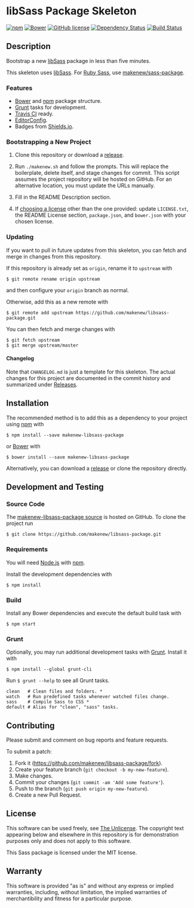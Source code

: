 # libSass Package Skeleton

[![npm](https://img.shields.io/npm/v/makenew-libsass-package.svg)](https://www.npmjs.com/package/makenew-libsass-package)
[![Bower](https://img.shields.io/bower/v/makenew-libsass-package.svg)](http://bower.io/search/?q=makenew-libsass-package)
[![GitHub license](https://img.shields.io/github/license/makenew/libsass-package.svg)](./LICENSE.txt)
[![Dependency Status](https://img.shields.io/gemnasium/makenew/libsass-package.svg)](https://gemnasium.com/makenew/libsass-package)
[![Build Status](https://img.shields.io/travis/makenew/libsass-package.svg)](https://travis-ci.org/makenew/libsass-package)

## Description

Bootstrap a new [libSass] package in less than five minutes.

This skeleton uses [libSass].
For [Ruby Sass][Sass], use [makenew/sass-package].

[libSass]: http://libsass.org/
[makenew/sass-package]: https://github.com/makenew/sass-package
[Sass]: http://sass-lang.com/

### Features

* [Bower] and [npm] package structure.
* [Grunt] tasks for development.
* [Travis CI] ready.
* [EditorConfig].
* Badges from [Shields.io].

[Bower]: http://bower.io/
[EditorConfig]: http://editorconfig.org/
[Grunt]: http://gruntjs.com/
[npm]: https://www.npmjs.com/
[Shields.io]: http://shields.io/
[Travis CI]: https://travis-ci.org/

### Bootstrapping a New Project

1. Clone this repository or download a [release][Releases].

2. Run `./makenew.sh` and follow the prompts.
   This will replace the boilerplate, delete itself,
   and stage changes for commit.
   This script assumes the project repository will be hosted on GitHub.
   For an alternative location, you must update the URLs manually.

3. Fill in the README Description section.

4. If [choosing a license][Choose a license] other than the one provided:
   update `LICENSE.txt`, the README License section,
   `package.json`, and `bower.json` with your chosen license.

[Choose a license]: http://choosealicense.com/
[Releases]: https://github.com/makenew/libsass-package/releases
[The Unlicense]: http://unlicense.org/UNLICENSE

### Updating

If you want to pull in future updates from this skeleton,
you can fetch and merge in changes from this repository.

If this repository is already set as `origin`,
rename it to `upstream` with

```
$ git remote rename origin upstream
```

and then configure your `origin` branch as normal.

Otherwise, add this as a new remote with

```
$ git remote add upstream https://github.com/makenew/libsass-package.git
```

You can then fetch and merge changes with

```
$ git fetch upstream
$ git merge upstream/master
```

#### Changelog

Note that `CHANGELOG.md` is just a template for this skeleton.
The actual changes for this project are documented in the commit history
and summarized under [Releases].

## Installation

The recommended method is to add this as a dependency
to your project using [npm] with

```
$ npm install --save makenew-libsass-package
```

or [Bower] with

```
$ bower install --save makenew-libsass-package
```

Alternatively, you can download a [release][Releases]
or clone the repository directly.

[Bower]: http://bower.io/
[npm]: https://www.npmjs.com/
[Releases]: https://github.com/makenew/libsass-package/releases

## Development and Testing

### Source Code

The [makenew-libsass-package source] is hosted on GitHub.
To clone the project run

```
$ git clone https://github.com/makenew/libsass-package.git
```

[makenew-libsass-package source]: https://github.com/makenew/libsass-package

### Requirements

You will need [Node.js] with [npm].

Install the development dependencies with

```
$ npm install
```

[Node.js]: https://nodejs.org/

### Build

Install any Bower dependencies and execute the default build task with

```
$ npm start
```

### Grunt

Optionally, you may run additional development tasks with [Grunt].
Install it with

```
$ npm install --global grunt-cli
```

Run `$ grunt --help` to see all Grunt tasks.

```
clean   # Clean files and folders. *
watch   # Run predefined tasks whenever watched files change.
sass    # Compile Sass to CSS *
default # Alias for "clean", "sass" tasks.
```

[Grunt]: http://gruntjs.com/

## Contributing

Please submit and comment on bug reports and feature requests.

To submit a patch:

1. Fork it (https://github.com/makenew/libsass-package/fork).
2. Create your feature branch (`git checkout -b my-new-feature`).
3. Make changes.
4. Commit your changes (`git commit -am 'Add some feature'`).
5. Push to the branch (`git push origin my-new-feature`).
6. Create a new Pull Request.

## License

This software can be used freely, see [The Unlicense].
The copyright text appearing below and elsewhere in this repository
is for demonstration purposes only and does not apply to this software.

This Sass package is licensed under the MIT license.

## Warranty

This software is provided "as is" and without any express or
implied warranties, including, without limitation, the implied
warranties of merchantibility and fitness for a particular
purpose.

